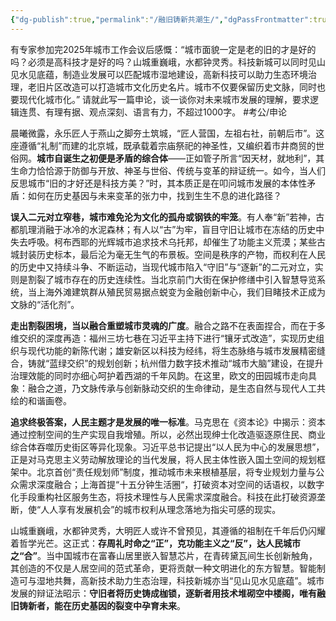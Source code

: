 ```yaml
---
{"dg-publish":true,"permalink":"/融旧铸新共潮生/","dgPassFrontmatter":true,"noteIcon":"2"}
---
```



有专家参加完2025年城市工作会议后感慨：“城市面貌一定是老的旧的才是好的吗？必须是高科技才是好的吗？山城重巍峨，水都钟灵秀。科技新城可以同时见山见水见底蕴，制造业发展可以匹配城市湿地建设，高新科技可以助力生态环境治理，老旧片区改造可以打造城市文化历史名片。城市不仅要保留历史文脉，同时也要现代化城市化。” 请就此写一篇申论，谈一谈你对未来城市发展的理解，要求逻辑连贯、有理有据、观点深刻、语言有力，不超过1000字。
#考公/申论 

晨曦微露，永乐匠人于燕山之脚夯土筑城，“匠人营国，左祖右社，前朝后市”。这座遵循“礼制”而建的北京城，既承载着宗庙祭祀的神圣性，又编织着市井商贸的世俗网。​**​城市自诞生之初便是矛盾的综合体​**​——正如管子所言“因天材，就地利”，其生命力恰恰源于防御与开放、神圣与世俗、传统与变革的辩证统一。如今，当人们反思城市“旧的才好还是科技方美？”时，其本质正是在叩问城市发展的本体性矛盾：如何在历史基因与未来变革的张力中，找到生生不息的进化路径？

**误入二元对立窄巷，城市难免沦为文化的孤舟或钢铁的牢笼**。有人奉“新”若神，古都肌理消融于冰冷的水泥森林；有人以“古”为牢，盲目守旧让城市在冻结的历史中失去呼吸。柯布西耶的光辉城市追求技术乌托邦，却催生了功能主义荒漠；某些古城封装历史标本，最后沦为毫无生气的布景板。空间是秩序的产物，而权利在人民的历史中又持续斗争、不断运动，当现代城市陷入“守旧”与“逐新”的二元对立，实则是​割裂了城市存在的历史连续性​​。当北京前门大街在保护修缮中引入智慧导览系统，当上海外滩建筑群从殖民贸易据点蜕变为金融创新中心，我们目睹技术正成为文脉的“活化剂”。

**走出割裂困境，当以融合重塑城市灵魂的广度**。融合之路不在表面捏合，而在于多维交织的深度再造：福州三坊七巷在习近平主持下进行“镶牙式改造”，实现历史组织与现代功能的新陈代谢；雄安新区以科技为经纬，将生态脉络与城市发展精密缝合，铸就“蓝绿交织”的规划创新；杭州借力数字技术推动“城市大脑”建设，在提升治理效能的同时亦细心呵护着西湖的千年风韵。在这里，欧文的田园城市走向具象：融合之道，乃文脉传承与创新脉动交织的生命律动，是生态自然与现代人工共绘的和谐画卷。

**追求终极答案，人民主题才是发展的唯一标准**。马克思在《资本论》中揭示：资本通过控制空间的生产实现自我增殖。所以，必然出现绅士化改造驱逐原住民、商业综合体吞噬历史街区等异化现象。习近平总书记提出“以人民为中心的发展思想”，正是对马克思主义劳动解放理论的当代发展，将人民主体性嵌入国土空间的规划框架中。北京首创“责任规划师”制度，推动城市未来根植基层，将专业规划力量与公众需求深度融合；上海首提“十五分钟生活圈“，打破资本对空间的话语权，以数字化手段重构社区服务生态，将技术理性与人民需求深度融合。科技在此​打破资源垄断​，使“人人享有发展机会”的城市权利从理念落地为指尖可感的现实。

山城重巍峨，水都钟灵秀，大明匠人或许不曾预见，其遵循的祖制在千年后仍闪耀着哲学光芒。这正式：**存周礼时命之“正”，克功能主义之“反”，达人民城市之“合”**。当中国城市在富春山居里嵌入智慧芯片，在青砖黛瓦间生长创新触角，其创造的不仅是人居空间的范式革命，更将贡献一种文明进化的东方智慧。智能制造可与湿地共舞，高新技术助力生态治理，科技新城亦当“见山见水见底蕴”。城市发展的辩证法昭示：**守旧者将历史铸成枷锁，逐新者用技术堆砌空中楼阁，唯有融旧铸新者，能在历史基因的裂变中孕育未来**。
